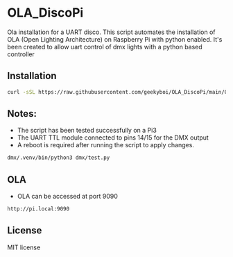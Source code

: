 # OLA_DiscoPi
Ola installation for a UART disco.
This script automates the installation of OLA (Open Lighting Architecture) on Raspberry Pi with python enabled.
It's been created to allow uart control of dmx lights with a python based controller

## Installation
```bash
curl -sSL https://raw.githubusercontent.com/geekyboi/OLA_DiscoPi/main/OLA_Install.sh | bash
```

## Notes:
- The script has been tested successfully on a Pi3
- The UART TTL module connected to pins 14/15 for the DMX output
- A reboot is required after running the script to apply changes.


```bash
dmx/.venv/bin/python3 dmx/test.py
```

## OLA
- OLA can be accessed at port 9090
```bash
http://pi.local:9090
```

## License
MIT license
